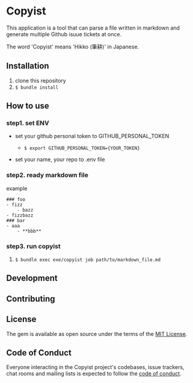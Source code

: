 # Copyist
This application is a tool that can parse a file written in markdown and generate multiple Github isuue tickets at once.

The word 'Copyist' means 'Hikko (筆耕)' in Japanese.

## Installation

1. clone this repository
1. `$ bundle install`
## How to use

### step1. set ENV
- set your github personal token to GITHUB_PERSONAL_TOKEN
  - `$ export GITHUB_PERSONAL_TOKEN={YOUR_TOKEN}`

- set your name, your repo to .env file

### step2. ready markdown file

example

```
### foo
- fizz
    - bazz
- fizzbazz
### bar
- aaa
    - **bbb**
```

### step3. run copyist
1. `$ bundle exec exe/copyist job path/to/markdown_file.md`


## Development

## Contributing

## License

The gem is available as open source under the terms of the [MIT License](https://opensource.org/licenses/MIT).

## Code of Conduct

Everyone interacting in the Copyist project's codebases, issue trackers, chat rooms and mailing lists is expected to follow the [code of conduct](https://github.com/[USERNAME]/copyist/blob/master/CODE_OF_CONDUCT.md).
